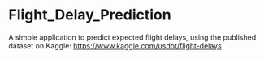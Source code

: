 # Flight_Delay_Prediction
A simple application to predict expected flight delays, using the published dataset on Kaggle: https://www.kaggle.com/usdot/flight-delays
